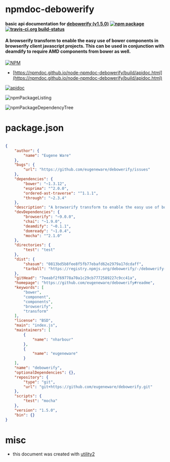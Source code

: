 # npmdoc-debowerify

#### basic api documentation for  [debowerify (v1.5.0)](https://github.com/eugeneware/debowerify#readme)  [![npm package](https://img.shields.io/npm/v/npmdoc-debowerify.svg?style=flat-square)](https://www.npmjs.org/package/npmdoc-debowerify) [![travis-ci.org build-status](https://api.travis-ci.org/npmdoc/node-npmdoc-debowerify.svg)](https://travis-ci.org/npmdoc/node-npmdoc-debowerify)

#### A browserify transform to enable the easy use of bower components in browserify client javascript projects. This can be used in conjunction with deamdify to require AMD components from bower as well.

[![NPM](https://nodei.co/npm/debowerify.png?downloads=true&downloadRank=true&stars=true)](https://www.npmjs.com/package/debowerify)

- [https://npmdoc.github.io/node-npmdoc-debowerify/build/apidoc.html](https://npmdoc.github.io/node-npmdoc-debowerify/build/apidoc.html)

[![apidoc](https://npmdoc.github.io/node-npmdoc-debowerify/build/screenCapture.buildCi.browser.%252Ftmp%252Fbuild%252Fapidoc.html.png)](https://npmdoc.github.io/node-npmdoc-debowerify/build/apidoc.html)

![npmPackageListing](https://npmdoc.github.io/node-npmdoc-debowerify/build/screenCapture.npmPackageListing.svg)

![npmPackageDependencyTree](https://npmdoc.github.io/node-npmdoc-debowerify/build/screenCapture.npmPackageDependencyTree.svg)



# package.json

```json

{
    "author": {
        "name": "Eugene Ware"
    },
    "bugs": {
        "url": "https://github.com/eugeneware/debowerify/issues"
    },
    "dependencies": {
        "bower": "~1.3.12",
        "esprima": "^2.0.0",
        "ordered-ast-traverse": "^1.1.1",
        "through": "~2.3.4"
    },
    "description": "A browserify transform to enable the easy use of bower components in browserify client javascript projects. This can be used in conjunction with deamdify to require AMD components from bower as well.",
    "devDependencies": {
        "browserify": "~9.0.0",
        "chai": "~1.9.0",
        "deamdify": "~0.1.1",
        "domready": "~1.0.4",
        "mocha": "^2.1.0"
    },
    "directories": {
        "test": "test"
    },
    "dist": {
        "shasum": "0813bd5b8fee8f5fb77ebafd62e2979a17dcdaff",
        "tarball": "https://registry.npmjs.org/debowerify/-/debowerify-1.5.0.tgz"
    },
    "gitHead": "7eeabf2f69778a70a1c29cb7772589227c9cc41a",
    "homepage": "https://github.com/eugeneware/debowerify#readme",
    "keywords": [
        "bower",
        "component",
        "components",
        "browserify",
        "transform"
    ],
    "license": "BSD",
    "main": "index.js",
    "maintainers": [
        {
            "name": "nharbour"
        },
        {
            "name": "eugeneware"
        }
    ],
    "name": "debowerify",
    "optionalDependencies": {},
    "repository": {
        "type": "git",
        "url": "git+https://github.com/eugeneware/debowerify.git"
    },
    "scripts": {
        "test": "mocha"
    },
    "version": "1.5.0",
    "bin": {}
}
```



# misc
- this document was created with [utility2](https://github.com/kaizhu256/node-utility2)
